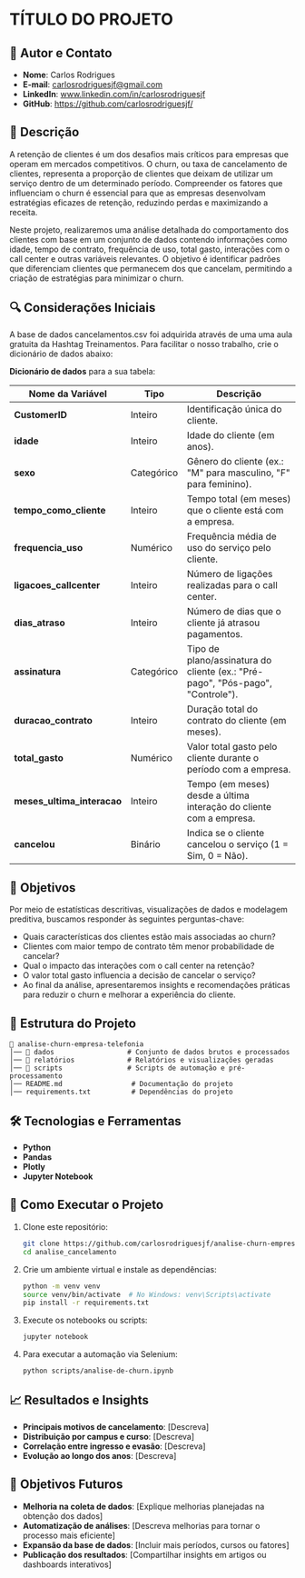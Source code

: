 # TÍTULO DO PROJETO

## 👤 Autor e Contato
- **Nome**: Carlos Rodrigues
- **E-mail**: carlosrodriguesjf@gmail.com
- **LinkedIn**: www.linkedin.com/in/carlosrodriguesjf
- **GitHub**: https://github.com/carlosrodriguesjf/

## 📌 Descrição
A retenção de clientes é um dos desafios mais críticos para empresas que operam em mercados competitivos. O churn, ou taxa de cancelamento de clientes, representa a proporção de clientes que deixam de utilizar um serviço dentro de um determinado período. Compreender os fatores que influenciam o churn é essencial para que as empresas desenvolvam estratégias eficazes de retenção, reduzindo perdas e maximizando a receita.

Neste projeto, realizaremos uma análise detalhada do comportamento dos clientes com base em um conjunto de dados contendo informações como idade, tempo de contrato, frequência de uso, total gasto, interações com o call center e outras variáveis relevantes. O objetivo é identificar padrões que diferenciam clientes que permanecem dos que cancelam, permitindo a criação de estratégias para minimizar o churn.


## 🔍 Considerações Iniciais
A base de dados cancelamentos.csv foi adquirida através de uma uma aula gratuita da Hashtag Treinamentos. Para facilitar o nosso trabalho, crie o dicionário de dados abaixo:

**Dicionário de dados** para a sua tabela:  

| Nome da Variável            | Tipo       | Descrição |
|-----------------------------|-----------|-----------|
| **CustomerID**              | Inteiro    | Identificação única do cliente. |
| **idade**                   | Inteiro    | Idade do cliente (em anos). |
| **sexo**                    | Categórico | Gênero do cliente (ex.: "M" para masculino, "F" para feminino). |
| **tempo_como_cliente**       | Inteiro    | Tempo total (em meses) que o cliente está com a empresa. |
| **frequencia_uso**           | Numérico   | Frequência média de uso do serviço pelo cliente. |
| **ligacoes_callcenter**      | Inteiro    | Número de ligações realizadas para o call center. |
| **dias_atraso**             | Inteiro    | Número de dias que o cliente já atrasou pagamentos. |
| **assinatura**               | Categórico | Tipo de plano/assinatura do cliente (ex.: "Pré-pago", "Pós-pago", "Controle"). |
| **duracao_contrato**         | Inteiro    | Duração total do contrato do cliente (em meses). |
| **total_gasto**              | Numérico   | Valor total gasto pelo cliente durante o período com a empresa. |
| **meses_ultima_interacao**   | Inteiro    | Tempo (em meses) desde a última interação do cliente com a empresa. |
| **cancelou**                 | Binário    | Indica se o cliente cancelou o serviço (1 = Sim, 0 = Não). |

## 🎯 Objetivos

Por meio de estatísticas descritivas, visualizações de dados e modelagem preditiva, buscamos responder às seguintes perguntas-chave:
- Quais características dos clientes estão mais associadas ao churn?
- Clientes com maior tempo de contrato têm menor probabilidade de cancelar?
- Qual o impacto das interações com o call center na retenção?
- O valor total gasto influencia a decisão de cancelar o serviço?
- Ao final da análise, apresentaremos insights e recomendações práticas para reduzir o churn e melhorar a experiência do cliente.


## 📂 Estrutura do Projeto
```
📁 analise-churn-empresa-telefonia
│── 📂 dados                  # Conjunto de dados brutos e processados
│── 📂 relatórios             # Relatórios e visualizações geradas
│── 📂 scripts                # Scripts de automação e pré-processamento
│── README.md                 # Documentação do projeto
│── requirements.txt          # Dependências do projeto
```


## 🛠️ Tecnologias e Ferramentas
- **Python**
- **Pandas**
- **Plotly**
- **Jupyter Notebook**



## 🚀 Como Executar o Projeto
1. Clone este repositório:
   ```bash
   git clone https://github.com/carlosrodriguesjf/analise-churn-empresa-telefonia
   cd analise_cancelamento
   ```
2. Crie um ambiente virtual e instale as dependências:
   ```bash
   python -m venv venv
   source venv/bin/activate  # No Windows: venv\Scripts\activate
   pip install -r requirements.txt
   ```
3. Execute os notebooks ou scripts:
   ```bash
   jupyter notebook
   ```
4. Para executar a automação via Selenium:
   ```bash
   python scripts/analise-de-churn.ipynb
   ```

## 📈 Resultados e Insights
- **Principais motivos de cancelamento**: [Descreva]
- **Distribuição por campus e curso**: [Descreva]
- **Correlação entre ingresso e evasão**: [Descreva]
- **Evolução ao longo dos anos**: [Descreva]

## 🔮 Objetivos Futuros
- **Melhoria na coleta de dados**: [Explique melhorias planejadas na obtenção dos dados]
- **Automatização de análises**: [Descreva melhorias para tornar o processo mais eficiente]
- **Expansão da base de dados**: [Incluir mais períodos, cursos ou fatores]
- **Publicação dos resultados**: [Compartilhar insights em artigos ou dashboards interativos]


